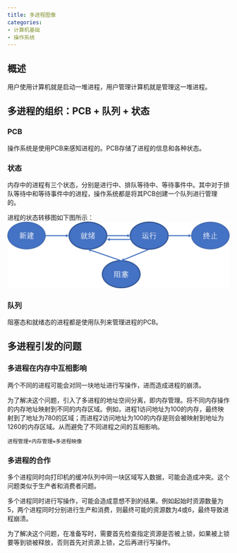 ```yaml
---
title: 多进程图像
categories: 
- 计算机基础
- 操作系统
---
```


## 概述

用户使用计算机就是启动一堆进程，用户管理计算机就是管理这一堆进程。

## 多进程的组织：PCB + 队列 + 状态

### PCB

操作系统是使用PCB来感知进程的。PCB存储了进程的信息和各种状态。

### 状态

内存中的进程有三个状态，分别是进行中、排队等待中、等待事件中。其中对于排队等待中和等待事件中的进程，操作系统都是将其PCB创建一个队列进行管理的。

进程的状态转移图如下图所示：
![进程转换图](多进程图像/进程状态.png)

### 队列

阻塞态和就绪态的进程都是使用队列来管理进程的PCB。

## 多进程引发的问题

### 多进程在内存中互相影响

两个不同的进程可能会对同一块地址进行写操作，进而造成进程的崩溃。

为了解决这个问题，引入了多进程的地址空间分离，即内存管理。将不同内存操作的内存地址映射到不同的内存区域。例如，进程1访问地址为100的内存，最终映射到了地址为780的区域；而进程2访问地址为100的内存是则会被映射到地址为1260的内存区域。从而避免了不同进程之间的互相影响。

`进程管理+内存管理=多进程映像`

### 多进程的合作

多个进程同时向打印机的缓冲队列中同一块区域写入数据，可能会造成冲突。这个问题类似于生产者和消费者问题。

多个进程同时进行写操作，可能会造成意想不到的结果。例如起始时资源数量为5，两个进程同时分别进行生产和消费，则最终可能的资源数为4或6，最终导致进程崩溃。

为了解决这个问题，在准备写时，需要首先检查指定资源是否被上锁，如果被上锁要等到锁被释放，否则首先对资源上锁，之后再进行写操作。